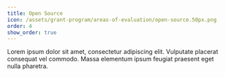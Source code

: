```yaml
---
title: Open Source
icon: /assets/grant-program/areas-of-evaluation/open-source.50px.png
order: 4
show_order: true
---
```

Lorem ipsum dolor sit amet, consectetur adipiscing elit. Vulputate placerat consequat vel commodo. Massa elementum ipsum feugiat praesent eget nulla pharetra. 